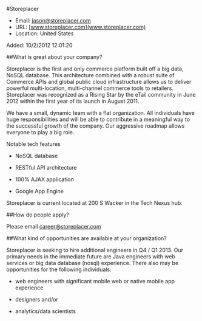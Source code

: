 
#Storeplacer

* Email: [jason@storeplacer.com](mailto:jason@storeplacer.com)
* URL: [www.storeplacer.com](www.storeplacer.com)
* Location: United States

Added: 10/2/2012 12:01:20

##What is great about your company?

Storeplacer is the first and only commerce platform built off a big data, NoSQL database.  This architecture combined with a robust suite of Commerce APIs and global public cloud infrastructure allows us to deliver powerful multi-location, multi-channel commerce tools to retailers. Storeplacer was recognized as a Rising Star by the eTail community in June 2012 within the first year of its launch in August 2011.



We have a small, dynamic team with a flat organization. All individuals have huge responsibilities and will be able to contribute in a meaningful way to the successful growth of the company.  Our aggressive roadmap allows everyone to play a big role.



Notable tech features

- NoSQL database

- RESTful API architecture

- 100% AJAX application

- Google App Engine



Storeplacer is current located at 200 S Wacker in the Tech Nexus hub.



##How do people apply?

Please email career@storeplacer.com

##What kind of opportunities are available at your organization?

Storeplacer is seeking to hire additional engineers in Q4 / Q1 2013.  Our primary  needs in the immediate future are Java engineers with web services or big data database (nosql) experience.  There also may be opportunities for the following individuals:



- web engineers with significant mobile web or native mobile app experience

- designers and/or

- analytics/data scientists





    